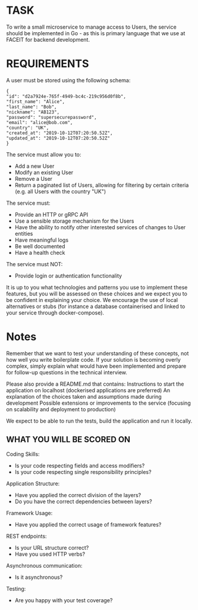 # TASK
To write a small microservice to manage access to Users, the service should be implemented in Go - as this is primary language that we use at FACEIT for backend development.

# REQUIREMENTS
A user must be stored using the following schema:

```
{
"id": "d2a7924e-765f-4949-bc4c-219c956d0f8b",
"first_name": "Alice",
"last_name": "Bob",
"nickname": "AB123",
"password": "supersecurepassword",
"email": "alice@bob.com",
"country": "UK",
"created_at": "2019-10-12T07:20:50.52Z",
"updated_at": "2019-10-12T07:20:50.52Z"
}
```


The service must allow you to:
- Add a new User
- Modify an existing User
- Remove a User
- Return a paginated list of Users, allowing for filtering by certain criteria (e.g. all Users with the country "UK")

The service must:
- Provide an HTTP or gRPC API
- Use a sensible storage mechanism for the Users
- Have the ability to notify other interested services of changes to User entities
- Have meaningful logs
- Be well documented
- Have a health check

The service must NOT:
- Provide login or authentication functionality

It is up to you what technologies and patterns you use to implement these features, but you will be assessed on these choices and we expect you to be confident in explaining your choice. We encourage the use of local alternatives or stubs (for instance a database containerised and linked to your service through docker-compose).


# Notes
Remember that we want to test your understanding of these concepts, not how well you write boilerplate code. If your solution is becoming overly complex, simply explain what would have been implemented and prepare for follow-up questions in the technical interview.

Please also provide a README.md that contains:
Instructions to start the application on localhost (dockerised applications are preferred)
An explanation of the choices taken and assumptions made during development
Possible extensions or improvements to the service (focusing on scalability and deployment to production)

We expect to be able to run the tests, build the application and run it locally.


## WHAT YOU WILL BE SCORED ON

Coding Skills:
- Is your code respecting fields and access modifiers?
- Is your code respecting single responsibility principles?

Application Structure:
- Have you applied the correct division of the layers?
- Do you have the correct dependencies between layers?

Framework Usage:
- Have you applied the correct usage of framework features?

REST endpoints:
- Is your URL structure correct?
- Have you used HTTP verbs?

Asynchronous communication:
- Is it asynchronous?

Testing:
- Are you happy with your test coverage? 
